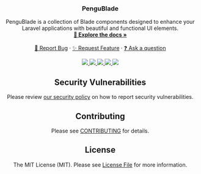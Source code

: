 <h3 align="center">PenguBlade</h3>

  <p align="center">
    PenguBlade is a collection of Blade components designed to enhance your Laravel applications with beautiful and functional UI elements.
    <br />
    <a href="https://github.com/RealZone22/PenguBlade/wiki"><strong>📖 Explore the docs »</strong></a>
    <br />
    <br />
    <a href="https://github.com/RealZone22/PenguBlade/issues/new?labels=bug&template=bug.yml">🐛 Report Bug</a>
    ·
    <a href="https://github.com/RealZone22/PenguBlade/discussions/new?category=ideas">✨ Request Feature</a>
    ·
    <a href="https://github.com/RealZone22/PenguBlade/discussions/new?category=q-a">❓ Ask a question</a>
  </p>

<div align="center">
    <a href="https://github.com/RealZone22/PenguBlade/graphs/contributors" alt="Contributors">
        <img src="https://img.shields.io/github/contributors/RealZone22/PenguBlade.svg?style=for-the-badge" />
    </a>
    <a href="https://github.com/RealZone22/PenguBlade/network/members" alt="Forks">
        <img src="https://img.shields.io/github/forks/RealZone22/PenguBlade.svg?style=for-the-badge" />
    </a>
    <a href="https://github.com/RealZone22/PenguBlade/network/stargazers" alt="Stars">
        <img src="https://img.shields.io/github/stars/RealZone22/PenguBlade.svg?style=for-the-badge" />
    </a>
    <a href="https://github.com/RealZone22/PenguBlade/issues" alt="Issues">
        <img src="https://img.shields.io/github/issues/RealZone22/PenguBlade.svg?style=for-the-badge" />
    </a>
    <a href="https://packagist.org/packages/realzone22/pengublade" alt="Downloads">
        <img src="https://img.shields.io/packagist/dt/realzone22/pengublade.svg?style=for-the-badge" />
    </a>
</div>

<div align="center">

## Security Vulnerabilities

Please review [our security policy](SECURITY.md) on how to report security vulnerabilities.

## Contributing

Please see [CONTRIBUTING](CONTRIBUTING.md) for details.

## License

The MIT License (MIT). Please see [License File](LICENSE) for more information.
</div>
